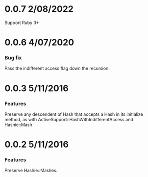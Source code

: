 0.0.7 2/08/2022
==============

Support Ruby 3+

0.0.6 4/07/2020
==============

### Bug fix

Pass the indifferent access flag down the recursion.

0.0.3 5/11/2016
==============

### Features

Preserve any descendent of Hash that accepts a Hash in its initialize method, as with ActiveSupport::HashWithIndifferentAccess and Hashie::Mash

0.0.2 5/11/2016
==============

### Features

Preserve Hashie::Mashes.
